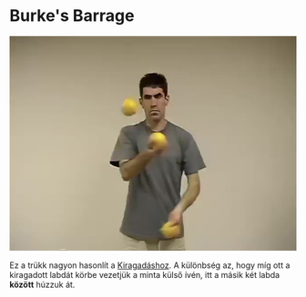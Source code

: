 # Burke's Barrage

![burkesbarrage](/site/videos/poster/burkesbarrage.jpg)

Ez a trükk nagyon hasonlít a [Kiragadáshoz](/site/hu/kiragadas/README.md). A különbség az, hogy míg ott a kiragadott labdát körbe vezetjük a minta külső ívén, itt a másik két labda **között** húzzuk át.


